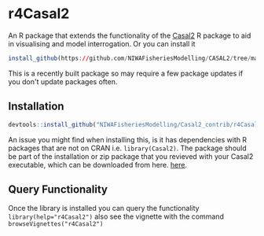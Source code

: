 # r4Casal2
An R package that extends the functionality of the [Casal2](https://github.com/NIWAFisheriesModelling/CASAL2) R package to aid in visualising and model interrogation. Or you can install it 
```r
install_github(https://github.com/NIWAFisheriesModelling/CASAL2/tree/master/R-libraries/casal2, ref = "HEAD")
```

This is a recently built package so may require a few package updates if you don't update packages often.

## Installation
```r
devtools::install_github("NIWAFisheriesModelling/Casal2_contrib/r4Casal2", build_vignettes  = TRUE)
```
An issue you might find when installing this, is it has dependencies with R packages that are not on CRAN i.e. `library(Casal2)`. The package should be part of the installation or zip package that you revieved with your Casal2 executable, which can be downloaded from here. [here](https://casal2.github.io/casal/).

## Query Functionality
Once the library is installed you can query the functionality `library(help="r4Casal2")` also see the vignette with the command `browseVignettes("r4Casal2")`



